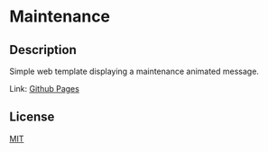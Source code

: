 # Maintenance

## Description

Simple web template displaying a maintenance animated message.

Link: [Github Pages](https://arthurfauq.github.io/maintenance/)

## License

[MIT](https://github.com/arthurfauq/maintenance/blob/master/LICENSE.md)
